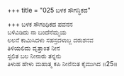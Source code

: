 +++
title = "025 ಬಳಕ ಸೌಗನ್ಧಿಕದ"

+++
ಬಳಕ ಸೌಗಂಧಿಕದ ಪವನನ  
ಬಳಿವಿಡಿದು ನಾ ಬಂದೆನೆಮ್ಮಯ  
ಲಲನೆ ಕಾಮಿಸಿದಳು ಸಹಸ್ರದಳಾಬ್ಜ ದರುಶನವ   
ತಿಳಿಯಲಿದು ವೃತ್ತಾಂತ ನೀನ  
ಸ್ಖಲಿತ ಬಲ ನೀನಾರು ತನ್ನನು  
ತಿಳುಹ ಹೇಳು ಮಹಾತ್ಮ ಕಪಿ ನೀನೆನುತ ಕೈಮುಗಿದ      ॥25॥